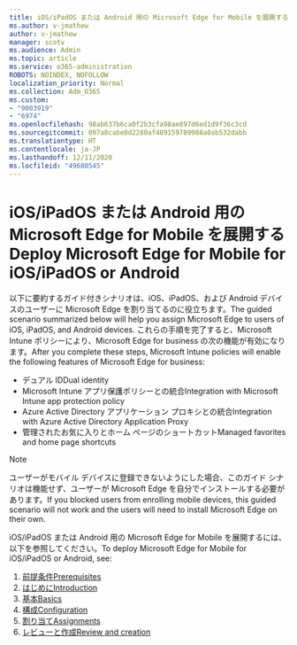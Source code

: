 ```yaml
---
title: iOS/iPadOS または Android 用の Microsoft Edge for Mobile を展開する
ms.author: v-jmathew
author: v-jmathew
manager: scotv
ms.audience: Admin
ms.topic: article
ms.service: o365-administration
ROBOTS: NOINDEX, NOFOLLOW
localization_priority: Normal
ms.collection: Adm_O365
ms.custom:
- "9003919"
- "6974"
ms.openlocfilehash: 98ab637b6ca0f2b3cfa98ae897d6ed1d9f36c3cd
ms.sourcegitcommit: 097a8cabe0d2280af489159789988a0ab532dabb
ms.translationtype: HT
ms.contentlocale: ja-JP
ms.lasthandoff: 12/11/2020
ms.locfileid: "49680545"
---
```

# <a name="deploy-microsoft-edge-for-mobile-for-iosipados-or-android"></a><span data-ttu-id="f3f41-102">iOS/iPadOS または Android 用の Microsoft Edge for Mobile を展開する</span><span class="sxs-lookup"><span data-stu-id="f3f41-102">Deploy Microsoft Edge for Mobile for iOS/iPadOS or Android</span></span>

<span data-ttu-id="f3f41-103">以下に要約するガイド付きシナリオは、iOS、iPadOS、および Android デバイスのユーザーに Microsoft Edge を割り当てるのに役立ちます。</span><span class="sxs-lookup"><span data-stu-id="f3f41-103">The guided scenario summarized below will help you assign Microsoft Edge to users of iOS, iPadOS, and Android devices.</span></span> <span data-ttu-id="f3f41-104">これらの手順を完了すると、Microsoft Intune ポリシーにより、Microsoft Edge for business の次の機能が有効になります。</span><span class="sxs-lookup"><span data-stu-id="f3f41-104">After you complete these steps, Microsoft Intune policies will enable the following features of Microsoft Edge for business:</span></span>

- <span data-ttu-id="f3f41-105">デュアル ID</span><span class="sxs-lookup"><span data-stu-id="f3f41-105">Dual identity</span></span>
- <span data-ttu-id="f3f41-106">Microsoft Intune アプリ保護ポリシーとの統合</span><span class="sxs-lookup"><span data-stu-id="f3f41-106">Integration with Microsoft Intune app protection policy</span></span>
- <span data-ttu-id="f3f41-107">Azure Active Directory アプリケーション プロキシとの統合</span><span class="sxs-lookup"><span data-stu-id="f3f41-107">Integration with Azure Active Directory Application Proxy</span></span>
- <span data-ttu-id="f3f41-108">管理されたお気に入りとホーム ページのショートカット</span><span class="sxs-lookup"><span data-stu-id="f3f41-108">Managed favorites and home page shortcuts</span></span>

> [!NOTE]
> <span data-ttu-id="f3f41-109">ユーザーがモバイル デバイスに登録できないようにした場合、このガイド シナリオは機能せず、ユーザーが Microsoft Edge を自分でインストールする必要があります。</span><span class="sxs-lookup"><span data-stu-id="f3f41-109">If you blocked users from enrolling mobile devices, this guided scenario will not work and the users will need to install Microsoft Edge on their own.</span></span>

<span data-ttu-id="f3f41-110">iOS/iPadOS または Android 用の Microsoft Edge for Mobile を展開するには、以下を参照してください。</span><span class="sxs-lookup"><span data-stu-id="f3f41-110">To deploy Microsoft Edge for Mobile for iOS/iPadOS or Android, see:</span></span>

1. [<span data-ttu-id="f3f41-111">前提条件</span><span class="sxs-lookup"><span data-stu-id="f3f41-111">Prerequisites</span></span>](https://go.microsoft.com/fwlink/?linkid=2133027)
2. [<span data-ttu-id="f3f41-112">はじめに</span><span class="sxs-lookup"><span data-stu-id="f3f41-112">Introduction</span></span>](https://go.microsoft.com/fwlink/?linkid=2133520)
3. [<span data-ttu-id="f3f41-113">基本</span><span class="sxs-lookup"><span data-stu-id="f3f41-113">Basics</span></span>](https://go.microsoft.com/fwlink/?linkid=2133421)
4. [<span data-ttu-id="f3f41-114">構成</span><span class="sxs-lookup"><span data-stu-id="f3f41-114">Configuration</span></span>](https://go.microsoft.com/fwlink/?linkid=2133521)
5. [<span data-ttu-id="f3f41-115">割り当て</span><span class="sxs-lookup"><span data-stu-id="f3f41-115">Assignments</span></span>](https://go.microsoft.com/fwlink/?linkid=2132869)
6. [<span data-ttu-id="f3f41-116">レビューと作成</span><span class="sxs-lookup"><span data-stu-id="f3f41-116">Review and creation</span></span>](https://go.microsoft.com/fwlink/?linkid=2133522)
